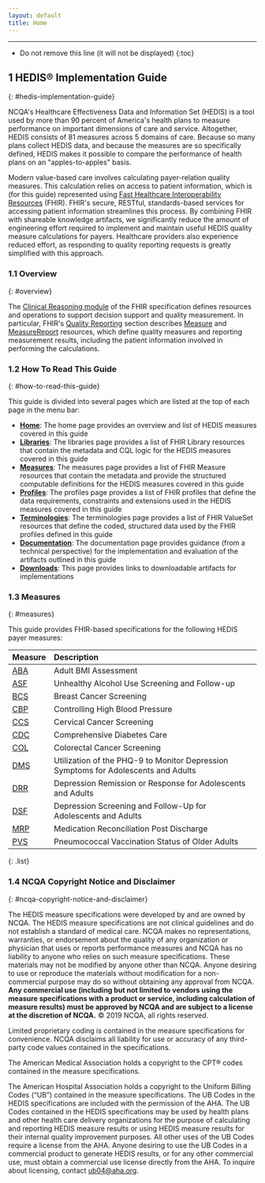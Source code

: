 ```yaml
---
layout: default
title: Home
---
```


---

<!-- TOC  the css styling for this is \pages\assets\css\project.css under 'markdown-toc'-->

* Do not remove this line (it will not be displayed)
{:toc}

## 1 HEDIS® Implementation Guide
{: #hedis-implementation-guide}

NCQA's Healthcare Effectiveness Data and Information Set (HEDIS) is a tool used by more than 90 percent of America's 
health plans to measure performance on important dimensions of care and service. Altogether, HEDIS consists of 81 
measures across 5 domains of care. Because so many plans collect HEDIS data, and because the measures are so 
specifically defined, HEDIS makes it possible to compare the performance of health plans on an "apples-to-apples" basis.

Modern value-based care involves calculating payer-relation quality measures. This calculation relies on access to 
patient information, which is (for this guide) represented using 
[Fast Healthcare Interoperability Resources]({{site.data.fhir.path}}) (FHIR). FHIR's secure, RESTful, standards-based 
services for accessing patient information streamlines this process. By combining FHIR with shareable knowledge 
artifacts, we significantly reduce the amount of engineering effort required to implement and maintain useful HEDIS 
quality measure calculations for payers. Healthcare providers also experience reduced effort, as responding to quality 
reporting requests is greatly simplified with this approach.

### 1.1 Overview
{: #overview}

The [Clinical Reasoning module]({{site.data.fhir.path}}clinicalreasoning-module.html) of the FHIR specification defines 
resources and operations to support decision support and quality measurement. In particular, FHIR's 
[Quality Reporting]({{site.data.fhir.path}}cqif/cqif-quality-reporting.html) section describes 
[Measure]({{site.data.fhir.path}}measure.html) and [MeasureReport]({{site.data.fhir.path}}measurereport.html) resources, 
which define quality measures and reporting measurement results, including the patient information involved in 
performing the calculations.

### 1.2 How To Read This Guide
{: #how-to-read-this-guide}

This guide is divided into several pages which are listed at the top of each page in the menu bar:

-  **[Home](index.html)**: The home page provides an overview and list of HEDIS measures covered in this guide
-  **[Libraries](libraries.html)**: The libraries page provides a list of FHIR Library resources that contain the 
metadata and CQL logic for the HEDIS measures covered in this guide 
-  **[Measures](measures.html)**: The measures page provides a list of FHIR Measure resources that contain the 
metadata and provide the structured computable definitions for the HEDIS measures covered in this guide 
-  **[Profiles](profiles.html)**: The profiles page provides a list of FHIR profiles that define the data requirements,
constraints and extensions used in the HEDIS measures covered in this guide
-  **[Terminologies](terminologies.html)**: The terminologies page provides a list of FHIR ValueSet resources that 
define the coded, structured data used by the FHIR profiles defined in this guide
-  **[Documentation](documentation.html)**: The documentation page provides guidance (from a technical perspective) for 
the implementation and evaluation of the artifacts outlined in this guide
-  **[Downloads](downloads.html)**: This page provides links to downloadable artifacts for implementations

### 1.3 Measures
{: #measures}

This guide provides FHIR-based specifications for the following HEDIS payer measures:

| Measure | Description |
|:---|:-----------------|
| [ABA](aba.html) | Adult BMI Assessment |
| [ASF](asf.html) | Unhealthy Alcohol Use Screening and Follow-up |
| [BCS](bcs.html) | Breast Cancer Screening |
| [CBP](cbp.html) | Controlling High Blood Pressure |
| [CCS](ccs.html) | Cervical Cancer Screening |
| [CDC](cdc.html) | Comprehensive Diabetes Care |
| [COL](col.html) | Colorectal Cancer Screening |
| [DMS](dms.html) | Utilization of the PHQ-9 to Monitor Depression Symptoms for Adolescents and Adults |
| [DRR](drr.html) | Depression Remission or Response for Adolescents and Adults |
| [DSF](dsf.html) | Depression Screening and Follow-Up for Adolescents and Adults |
| [MRP](mrp.html) | Medication Reconciliation Post Discharge |
| [PVS](pvs.html) | Pneumococcal Vaccination Status of Older Adults |
{: .list}

### 1.4 NCQA Copyright Notice and Disclaimer
{: #ncqa-copyright-notice-and-disclaimer}

The HEDIS measure specifications were developed by and are owned by NCQA. The HEDIS measure specifications are not 
clinical guidelines and do not establish a standard of medical care. NCQA makes no representations, warranties, or 
endorsement about the quality of any organization or physician that uses or reports performance measures and NCQA has no 
liability to anyone who relies on such measure specifications. These materials may not be modified by anyone other than 
NCQA. Anyone desiring to use or reproduce the materials without modification for a non-commercial purpose may do so 
without obtaining any approval from NCQA. **Any commercial use (including but not limited to vendors using the measure 
specifications with a product or service, including calculation of measure results) must be approved by NCQA and are 
subject to a license at the discretion of NCQA.**  &copy; 2019 NCQA, all rights reserved.

Limited proprietary coding is contained in the measure specifications for convenience. NCQA disclaims all liability for 
use or accuracy of any third-party code values contained in the specifications.

The American Medical Association holds a copyright to the CPT&reg; codes contained in the measure specifications.

The American Hospital Association holds a copyright to the Uniform Billing Codes (<q>UB</q>) contained in the measure 
specifications. The UB Codes in the HEDIS specifications are included with the permission of the AHA. The UB Codes 
contained in the HEDIS specifications may be used by health plans and other health care delivery organizations for the 
purpose of calculating and reporting HEDIS measure results or using HEDIS measure results for their internal quality 
improvement purposes. All other uses of the UB Codes require a license from the AHA. Anyone desiring to use the UB Codes 
in a commercial product to generate HEDIS results, or for any other commercial use, must obtain a commercial use license 
directly from the AHA. To inquire about licensing, contact ub04@aha.org.

